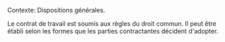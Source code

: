 Contexte: Dispositions générales.

Le contrat de travail est soumis aux règles du droit commun. Il peut être établi selon les formes que les parties contractantes décident d'adopter.